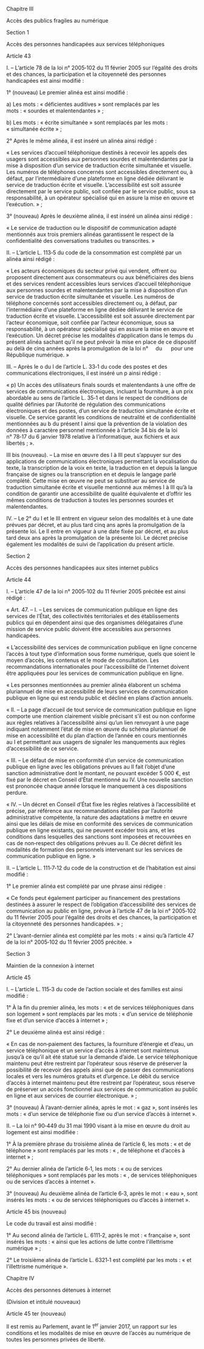 Chapitre III

Accès des publics fragiles au numérique

Section 1

Accès des personnes handicapées aux services téléphoniques

Article 43

I. – L’article 78 de la loi n° 2005‑102 du 11 février 2005 sur l’égalité des droits et des chances, la participation et la citoyenneté des personnes handicapées est ainsi modifié :

1° (nouveau) Le premier alinéa est ainsi modifié :

a) Les mots : « déficientes auditives » sont remplacés par les mots : « sourdes et malentendantes » ;

b) Les mots : « écrite simultanée » sont remplacés par les mots : « simultanée écrite » ;

2° Après le même alinéa, il est inséré un alinéa ainsi rédigé :

« Les services d’accueil téléphonique destinés à recevoir les appels des usagers sont accessibles aux personnes sourdes et malentendantes par la mise à disposition d’un service de traduction écrite simultanée et visuelle. Les numéros de téléphones concernés sont accessibles directement ou, à défaut, par l’intermédiaire d’une plateforme en ligne dédiée délivrant le service de traduction écrite et visuelle. L’accessibilité est soit assurée directement par le service public, soit confiée par le service public, sous sa responsabilité, à un opérateur spécialisé qui en assure la mise en œuvre et l’exécution. » ;

3° (nouveau) Après le deuxième alinéa, il est inséré un alinéa ainsi rédigé :

« Le service de traduction ou le dispositif de communication adapté mentionnés aux trois premiers alinéas garantissent le respect de la confidentialité des conversations traduites ou transcrites. »

II. – L’article L. 113‑5 du code de la consommation est complété par un alinéa ainsi rédigé :

« Les acteurs économiques du secteur privé qui vendent, offrent ou proposent directement aux consommateurs ou aux bénéficiaires des biens et des services rendent accessibles leurs services d’accueil téléphonique aux personnes sourdes et malentendantes par la mise à disposition d’un service de traduction écrite simultanée et visuelle. Les numéros de téléphone concernés sont accessibles directement ou, à défaut, par l’intermédiaire d’une plateforme en ligne dédiée délivrant le service de traduction écrite et visuelle. L’accessibilité est soit assurée directement par l’acteur économique, soit confiée par l’acteur économique, sous sa responsabilité, à un opérateur spécialisé qui en assure la mise en œuvre et l’exécution. Un décret précise les modalités d’application dans le temps du présent alinéa sachant qu’il ne peut prévoir la mise en place de ce dispositif au delà de cinq années après la promulgation de la loi n°     du      pour une République numérique. »

III. – Après le o du I de l’article L. 33‑1 du code des postes et des communications électroniques, il est inséré un p ainsi rédigé :

« p) Un accès des utilisateurs finals sourds et malentendants à une offre de services de communications électroniques, incluant la fourniture, à un prix abordable au sens de l’article L. 35‑1 et dans le respect de conditions de qualité définies par l’Autorité de régulation des communications électroniques et des postes, d’un service de traduction simultanée écrite et visuelle. Ce service garantit les conditions de neutralité et de confidentialité mentionnées au b du présent I ainsi que la prévention de la violation des données à caractère personnel mentionnée à l’article 34 bis de la loi n° 78‑17 du 6 janvier 1978 relative à l’informatique, aux fichiers et aux libertés ; ».

III bis (nouveau). – La mise en œuvre des I à III peut s’appuyer sur des applications de communications électroniques permettant la vocalisation du texte, la transcription de la voix en texte, la traduction en et depuis la langue française de signes ou la transcription en et depuis le langage parlé complété. Cette mise en œuvre ne peut se substituer au service de traduction simultanée écrite et visuelle mentionné aux mêmes I à III qu’à la condition de garantir une accessibilité de qualité équivalente et d’offrir les mêmes conditions de traduction à toutes les personnes sourdes et malentendantes.

IV. – Le 2° du I et le III entrent en vigueur selon des modalités et à une date prévues par décret, et au plus tard cinq ans après la promulgation de la présente loi. Le II entre en vigueur à une date fixée par décret, et au plus tard deux ans après la promulgation de la présente loi. Le décret précise également les modalités de suivi de l’application du présent article.

Section 2

Accès des personnes handicapées aux sites internet publics

Article 44

I. – L’article 47 de la loi n° 2005‑102 du 11 février 2005 précitée est ainsi rédigé :

« Art. 47. – I. – Les services de communication publique en ligne des services de l’État, des collectivités territoriales et des établissements publics qui en dépendent ainsi que des organismes délégataires d’une mission de service public doivent être accessibles aux personnes handicapées.

« L’accessibilité des services de communication publique en ligne concerne l’accès à tout type d’information sous forme numérique, quels que soient le moyen d’accès, les contenus et le mode de consultation. Les recommandations internationales pour l’accessibilité de l’internet doivent être appliquées pour les services de communication publique en ligne.

« Les personnes mentionnées au premier alinéa élaborent un schéma pluriannuel de mise en accessibilité de leurs services de communication publique en ligne qui est rendu public et décliné en plans d’action annuels.

« II. – La page d’accueil de tout service de communication publique en ligne comporte une mention clairement visible précisant s’il est ou non conforme aux règles relatives à l’accessibilité ainsi qu’un lien renvoyant à une page indiquant notamment l’état de mise en œuvre du schéma pluriannuel de mise en accessibilité et du plan d’action de l’année en cours mentionnés au I et permettant aux usagers de signaler les manquements aux règles d’accessibilité de ce service.

« III. – Le défaut de mise en conformité d’un service de communication publique en ligne avec les obligations prévues au II fait l’objet d’une sanction administrative dont le montant, ne pouvant excéder 5 000 €, est fixé par le décret en Conseil d’État mentionné au IV. Une nouvelle sanction est prononcée chaque année lorsque le manquement à ces dispositions perdure.

« IV. – Un décret en Conseil d’État fixe les règles relatives à l’accessibilité et précise, par référence aux recommandations établies par l’autorité administrative compétente, la nature des adaptations à mettre en œuvre ainsi que les délais de mise en conformité des services de communication publique en ligne existants, qui ne peuvent excéder trois ans, et les conditions dans lesquelles des sanctions sont imposées et recouvrées en cas de non‑respect des obligations prévues au II. Ce décret définit les modalités de formation des personnels intervenant sur les services de communication publique en ligne. »

II. – L’article L. 111‑7‑12 du code de la construction et de l’habitation est ainsi modifié :

1° Le premier alinéa est complété par une phrase ainsi rédigée :

« Ce fonds peut également participer au financement des prestations destinées à assurer le respect de l’obligation d’accessibilité des services de communication au public en ligne, prévue à l’article 47 de la loi n° 2005‑102 du 11 février 2005 pour l’égalité des droits et des chances, la participation et la citoyenneté des personnes handicapées. » ;

2° L’avant-dernier alinéa est complété par les mots : « ainsi qu’à l’article 47 de la loi n° 2005‑102 du 11 février 2005 précitée. »

Section 3

Maintien de la connexion à internet

Article 45

I. – L’article L. 115‑3 du code de l’action sociale et des familles est ainsi modifié :

1° À la fin du premier alinéa, les mots : « et de services téléphoniques dans son logement » sont remplacés par les mots : « d’un service de téléphonie fixe et d’un service d’accès à internet » ;

2° Le deuxième alinéa est ainsi rédigé :

« En cas de non‑paiement des factures, la fourniture d’énergie et d’eau, un service téléphonique et un service d’accès à internet sont maintenus jusqu’à ce qu’il ait été statué sur la demande d’aide. Le service téléphonique maintenu peut être restreint par l’opérateur sous réserve de préserver la possibilité de recevoir des appels ainsi que de passer des communications locales et vers les numéros gratuits et d’urgence. Le débit du service d’accès à internet maintenu peut être restreint par l’opérateur, sous réserve de préserver un accès fonctionnel aux services de communication au public en ligne et aux services de courrier électronique. » ;

3° (nouveau) À l’avant-dernier alinéa, après le mot : « gaz », sont insérés les mots : « d’un service de téléphonie fixe ou d’un service d’accès à internet ».

II. – La loi n° 90‑449 du 31 mai 1990 visant à la mise en œuvre du droit au logement est ainsi modifiée :

1° À la première phrase du troisième alinéa de l’article 6, les mots : « et de téléphone » sont remplacés par les mots : « , de téléphone et d’accès à internet » ;

2° Au dernier alinéa de l’article 6‑1, les mots : « ou de services téléphoniques » sont remplacés par les mots : « , de services téléphoniques ou de services d’accès à internet ».

3° (nouveau) Au deuxième alinéa de l’article 6‑3, après le mot : « eau », sont insérés les mots : « ou de services téléphoniques ou d’accès à internet ».

Article 45 bis (nouveau)

Le code du travail est ainsi modifié :

1° Au second alinéa de l’article L. 6111‑2, après le mot : « française », sont insérés les mots : « ainsi que les actions de lutte contre l’illettrisme numérique » ;

2° Le troisième alinéa de l’article L. 6321‑1 est complété par les mots : « et l’illettrisme numérique ».

Chapitre IV

Accès des personnes détenues à internet

(Division et intitulé nouveaux)

Article 45 ter (nouveau)

Il est remis au Parlement, avant le 1<sup>er</sup> janvier 2017, un rapport sur les conditions et les modalités de mise en œuvre de l’accès au numérique de toutes les personnes privées de liberté.

